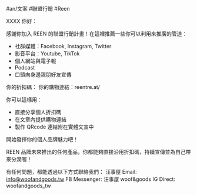 #an/文案 #聯盟行銷 #Reen 

XXXX 你好：

感謝你加入 REEN 的聯盟行銷計畫！在這裡推薦一些你可以利用來推廣的管道：

- 社群媒體：Facebook, Instagram, Twitter
- 影音平台：Youtube, TikTok
- 個人網站與電子報
- Podcast
- 口頭向身邊親朋好友宣傳

你的折扣碼：
你的購物連結：reentre.at/

你可以這樣用：
- 直接分享個人折扣碼
- 在文章內提供購物連結
- 製作 QRcode 連結附在實體文宣中

開始發揮你的個人品牌魅力吧！

REEN 品牌未來推出的任何產品，你都能夠直接沿用折扣碼，持續宣傳並為自己帶來分潤喔！


有任何問題，都能透過以下方式聯絡我們：
汪事屋
Email: info@woofandgoods.tw 
FB Messenger: 汪事屋 woof&goods
IG Direct: woofandgoods_tw